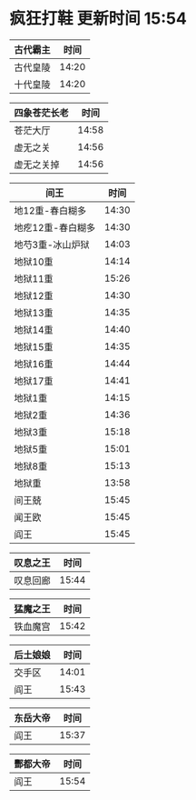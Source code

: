# 疯狂打鞋 更新时间 15:54

| 古代霸主   | 时间    |
|--------|-------|
| 古代皇陵 | 14:20 |
| 十代皇陵 | 14:20 |

| 四象苍茫长老   | 时间    |
|--------|-------|
| 苍茫大厅 | 14:58 |
| 虚无之关 | 14:56 |
| 虚无之关掉 | 14:56 |

| 间王   | 时间    |
|--------|-------|
| 地12重-春白糊多 | 14:30 |
| 地疙12重-春白糊多 | 14:30 |
| 地芍3重-冰山炉狱 | 14:03 |
| 地狱10重 | 14:14 |
| 地狱11重 | 15:26 |
| 地狱12重 | 14:30 |
| 地狱13重 | 14:35 |
| 地狱14重 | 14:40 |
| 地狱15重 | 14:35 |
| 地狱16重 | 14:44 |
| 地狱17重 | 14:41 |
| 地狱1重 | 14:15 |
| 地狱2重 | 14:36 |
| 地狱3重 | 15:18 |
| 地狱5重 | 15:01 |
| 地狱8重 | 15:13 |
| 地狱重 | 13:58 |
| 间王兢 | 15:45 |
| 闻王欧 | 15:45 |
| 阎王 | 15:45 |

| 叹息之王   | 时间    |
|--------|-------|
| 叹息回廊 | 15:44 |

| 猛魔之王   | 时间    |
|--------|-------|
| 铁血魔宫 | 15:42 |

| 后土娘娘   | 时间    |
|--------|-------|
| 交手区 | 14:01 |
| 阎王 | 15:43 |

| 东岳大帝   | 时间    |
|--------|-------|
| 阎王 | 15:37 |

| 酆都大帝   | 时间    |
|--------|-------|
| 阎王 | 15:54 |